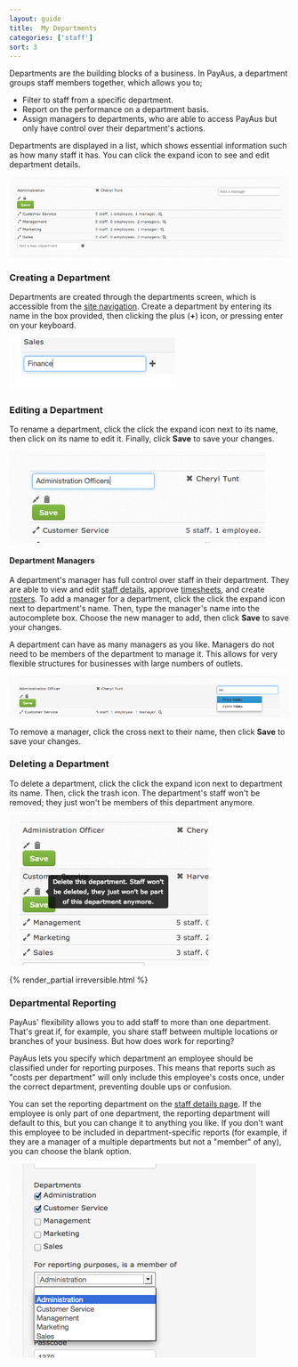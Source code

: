 ```yaml
---
layout: guide
title:  My Departments
categories: ['staff']
sort: 3
---
```


Departments are the building blocks of a business. In PayAus, a department groups staff members together, which allows you to;

* Filter to staff from a specific department.
* Report on the performance on a department basis.
* Assign managers to departments, who are able to access PayAus but only have control over their department's actions.

Departments are displayed in a list, which shows essential information such as how many staff it has. You can click the <i class="icon-resize-full"> </i> expand icon to see and edit department details.

![A list of departments](/img/users/departments.png)

### Creating a Department

Departments are created through the departments screen, which is accessible from the [site navigation](../intro/). Create a department by entering its name in the box provided, then clicking the plus (**+**) icon, or pressing enter on your keyboard.

![Creating a new department](/img/users/create_dept.png)

### Editing a Department

To rename a department, click the click the <i class="icon-resize-full"> </i> expand icon next to its name, then click on its name to edit it. Finally, click **Save** to save your changes.

![Renaming a department](/img/users/edit_dept_name.png)

#### Department Managers

A department's manager has full control over staff in their department. They are able to view and edit [staff details](../team/), approve [timesheets](../../timesheets/intro/), and create [rosters](../../rosters/intro/). To add a manager for a department, click the click the <i class="icon-resize-full"> </i> expand icon next to department's name. Then, type the manager's name into the autocomplete box. Choose the new manager to add, then click **Save** to save your changes.

A department can have as many managers as you like. Managers do not need to be members of the department to manage it. This allows for very flexible structures for businesses with large numbers of outlets.

![Changing a department manager](/img/users/edit_dept_manager.png)

To remove a manager, click the <i class="icon-remove"> </i> cross next to their name, then click **Save** to save your changes.

### Deleting a Department

To delete a department, click the click the <i class="icon-resize-full"> </i> expand icon next to department its name. Then, click the <i class="icon-trash"> </i> trash icon. The department's staff won't be removed; they just won't be members of this department anymore.

![Deleting a department](/img/users/delete_dept.png)

{% render_partial irreversible.html %}

### Departmental Reporting

PayAus' flexibility allows you to add staff to more than one department. That's great if, for example, you share staff between multiple locations or branches of your business. But how does work for reporting?

PayAus lets you specify which department an employee should be classified under for reporting purposes. This means that reports such as "costs per department" will only include this employee's costs once, under the correct department, preventing double ups or confusion.

You can set the reporting department on the [staff details page](../team/#editing_team_member_details). If the employee is only part of one department, the reporting department will default to this, but you can change it to anything you like. If you don't want this employee to be included in department-specific reports (for example, if they are a manager of a multiple departments but not a "member" of any), you can choose the blank option.

![Editing the reporting department](/img/users/reporting_department.png)